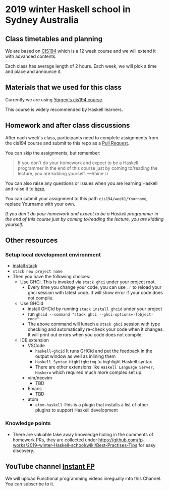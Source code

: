 # 2019 winter Haskell school in Sydney Australia



## Class timetables and planning

We are based on [CIS194](https://www.seas.upenn.edu/~cis194/spring13/lectures.html) which is a 12 week course and we will extend it with advanced contents.

Each class has average length of 2 hours. Each week, we will pick a time and place and announce it.



## Materials that we used for this class



Currently we are using [Yorgey's cis194 course](https://www.seas.upenn.edu/~cis194/spring13/lectures.html).

This course is widely recommended by Haskell learners.



## Homework and after class discussions



After each week's class, participants need to complete assignments from the cis194 course and submit to this repo as a [Pull Request](https://github.com/fp-works/2019-winter-Haskell-school/pulls).


You can skip the assignments, but remember:

> If you don't do your homework and expect to be a Haskell programmer in the end of this course just by coming to/reading the lecture, you are kidding yourself. &mdash;Shine Li



You can also raise any questions or issues when you are learning Haskell and raise it to [here](https://github.com/fp-works/2019-winter-Haskell-school/issues).



You can submit your assignment to this path `cis194/week1/Yourname`, replace Yourname with your own.


*If you don't do your homework and expect to be a Haskell programmer in the end of this course just by coming to/reading the lecture, you are kidding yourself.*


## Other resources
### Setup local development environment
- [install stack](https://docs.haskellstack.org/en/stable/README/)
- `stack new project name`
- Then you have the following choices:
  - Use GHCi. This is invoked via `stack ghci` under your project root.
    - Every time you change your code, you can use `:r` to reload your ghci session with latest code. It will show error if your code does not compile.
  - Use GHCid
    - install GHCid by running `stack install ghcid` under your project
    - run `ghcid --command "stack ghci --ghci-options=-fobject-code"`
    - The above command will lunach a `stack ghci` session with type checking and automatically re-check your code when it changes. It will print out errors when you code does not compile.
  - IDE extension
    - VSCode
      - `haskell-ghcid` It runs GHCid and put the feedback in the output window as well as inlining them
      - `Haskell Syntax Highlighting` to highlight Haskell syntax
      - There are other extensions like `Haskell Language Server`, `Haskero` which required much more complex set up.
    - vim/neovim
      - TBD
    - Emacs
      - TBD
    - atom
      - `atom-haskell` This is a plugin that installs a list of other plugins to support Haskell development

### Knowledge points
- There are valuable take away knowledge hiding in the comments of homework PRs, they are collected under https://github.com/fp-works/2019-winter-Haskell-school/wiki/Best-Practises-Tips for easy discovery.


## YouTube channel [Instant FP](https://www.youtube.com/channel/UC9Hfs-_0PtqNT9Az-Jf1ptQ)

We will upload Functional programming videos inregually into this Channel. You can subscribe to it.
